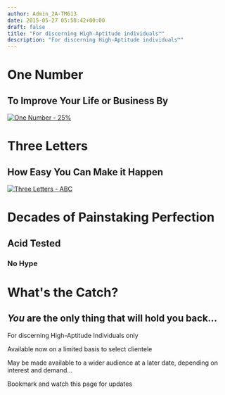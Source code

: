 ```yaml
---
author: Admin_2A-TM613
date: 2015-05-27 05:58:42+00:00
draft: false
title: "For discerning High-Aptitude individuals™"
description: "For discerning High-Aptitude individuals™"
---
```


# One Number




## To Improve Your Life or Business By
[![One Number - 25%](https://abcincome.com/3/wp-content/uploads/2015/05/25-percent-glass_800xwc90.jpg)
](https://abcincome.com/3/index.php/spend-less/)




# Three Letters




## How Easy You Can Make it Happen
[![Three Letters - ABC](https://abcincome.com/3/wp-content/uploads/2015/05/abc-glass-combined_800xwc90.jpg)
](https://abcincome.com/3/index.php/live-better/)




# Decades of Painstaking Perfection




## Acid Tested




### No Hype




# What's the Catch?




## _**You**_ are the only thing that will hold you back...







For discerning High-Aptitude Individuals only




Available now on a limited basis to select clientele







May be made available to a wider audience at a later date, depending on interest and demand...




Bookmark and watch this page for updates
